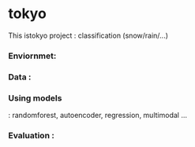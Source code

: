 # tokyo
This istokyo project
: classification (snow/rain/...)

### Enviornmet:

### Data :

### Using models
: randomforest, autoencoder, regression, multimodal ...

### Evaluation :




